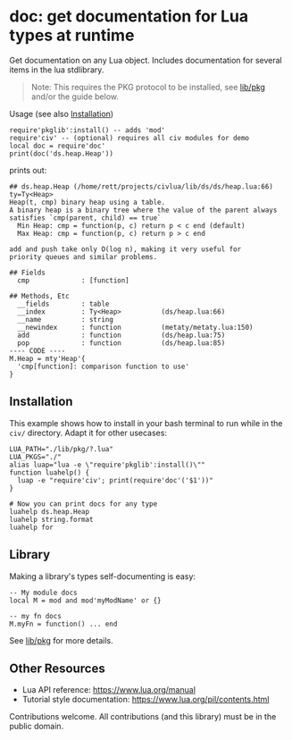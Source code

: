 # doc: get documentation for Lua types at runtime

Get documentation on any Lua object. Includes documentation for several items
in the lua stdlibrary.

> Note: This requires the PKG protocol to be installed, see
> [lib/pkg](../pkg/README.md) and/or the guide below.

Usage (see also [Installation](#Installation]))
```
require'pkglib':install() -- adds 'mod'
require'civ' -- (optional) requires all civ modules for demo
local doc = require'doc'
print(doc('ds.heap.Heap'))
```

prints out:
```
## ds.heap.Heap (/home/rett/projects/civlua/lib/ds/ds/heap.lua:66) ty=Ty<Heap>
Heap(t, cmp) binary heap using a table.
A binary heap is a binary tree where the value of the parent always
satisfies `cmp(parent, child) == true`
  Min Heap: cmp = function(p, c) return p < c end (default)
  Max Heap: cmp = function(p, c) return p > c end

add and push take only O(log n), making it very useful for
priority queues and similar problems.

## Fields
  cmp             : [function]        

## Methods, Etc
  __fields        : table             
  __index         : Ty<Heap>          (ds/heap.lua:66)
  __name          : string            
  __newindex      : function          (metaty/metaty.lua:150)
  add             : function          (ds/heap.lua:75)
  pop             : function          (ds/heap.lua:85)
---- CODE ----
M.Heap = mty'Heap'{
  'cmp[function]: comparison function to use'
}
```

## Installation

This example shows how to install in your bash terminal to run
while in the `civ/` directory. Adapt it for other usecases:

```
LUA_PATH="./lib/pkg/?.lua"
LUA_PKGS="./"
alias luap="lua -e \"require'pkglib':install()\""
function luahelp() {
  luap -e "require'civ'; print(require'doc'('$1'))"
}

# Now you can print docs for any type
luahelp ds.heap.Heap
luahelp string.format
luahelp for
```

## Library
Making a library's types self-documenting is easy:

```
-- My module docs
local M = mod and mod'myModName' or {}

-- my fn docs
M.myFn = function() ... end
```

See [lib/pkg](../pkg/README.md) for more details.

## Other Resources

* Lua API reference: https://www.lua.org/manual
* Tutorial style documentation: https://www.lua.org/pil/contents.html

Contributions welcome. All contributions (and this library) must be in the
public domain.
